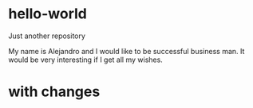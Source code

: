 # hello-world
Just another repository

My name is Alejandro and I would like to be successful business man.
It would be very interesting if I get all my wishes.

# with changes
